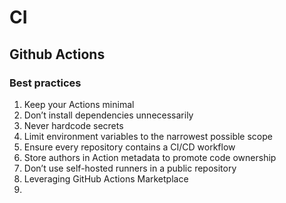 # CI

## Github Actions

### Best practices
1. Keep your Actions minimal
2. Don’t install dependencies unnecessarily
3. Never hardcode secrets
4. Limit environment variables to the narrowest possible scope
5. Ensure every repository contains a CI/CD workflow
6. Store authors in Action metadata to promote code ownership
7. Don’t use self-hosted runners in a public repository
8. Leveraging GitHub Actions Marketplace
9. 